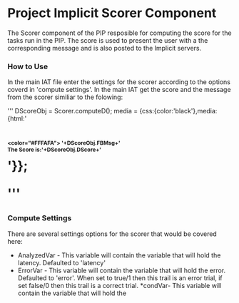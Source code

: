 # Project Implicit Scorer Component 

The Scorer component of the PIP resposible for computing the score for the tasks run in the PIP. The score is used to present the user with a the corresponding message and is also posted to the Implicit servers.


### How to Use

In the main IAT file enter the settings for the scorer according to the options coverd in 'compute settings'. 
In the main IAT get the score and the message from the scorer similiar to the folowing:

'''
DScoreObj = Scorer.computeD();
media = {css:{color:'black'},media:{html:'<h1><div><p style="font-size:12px"><color="#FFFAFA"> '+DScoreObj.FBMsg+'<br>The Score is:'+DScoreObj.DScore+'</p></div>'}};

'''



### Compute Settings

There are several settings options for the scorer that would be covered here:

* AnalyzedVar - This variable will contain the variable that will hold the latency. Defaulted to 'latency'
* ErrorVar -    This variable will contain the variable that will hold the error. Defaulted to 'error'. When set to true/1 then 				this trail is an error trial, if set false/0 then this trail is a correct trial. 
*condVar-		This variable will contain the variable that will hold the 

